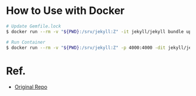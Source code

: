 # How to Use with Docker
```bash
# Update Gemfile.lock
$ docker run --rm -v "${PWD}:/srv/jekyll:Z" -it jekyll/jekyll bundle update

# Run Container
$ docker run --rm -v "${PWD}:/srv/jekyll:Z" -p 4000:4000 -dit jekyll/jekyll jekyll serve --force_polling --profile
```

# Ref.
- [Original Repo](https://aksakalli.github.io/jekyll-doc-theme/)